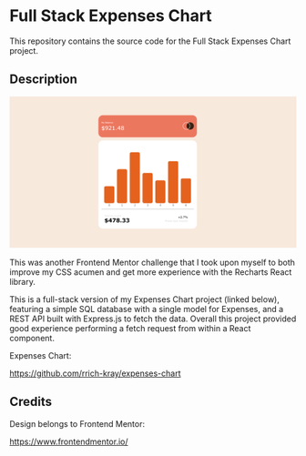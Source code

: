 # Full Stack Expenses Chart

This repository contains the source code for the Full Stack Expenses Chart project.

## Description

![Expenses Chart Screenshot](./client/src/images/screen1.png)

This was another Frontend Mentor challenge that I took upon myself to both improve my CSS acumen and get more experience with the Recharts React library.

This is a full-stack version of my Expenses Chart project (linked below), featuring a simple SQL database with a single model for Expenses, and a REST API built with Express.js to fetch the data. Overall this project provided good experience performing a fetch request from within a React component.

Expenses Chart:

https://github.com/rrich-kray/expenses-chart

## Credits

Design belongs to Frontend Mentor:

https://www.frontendmentor.io/
